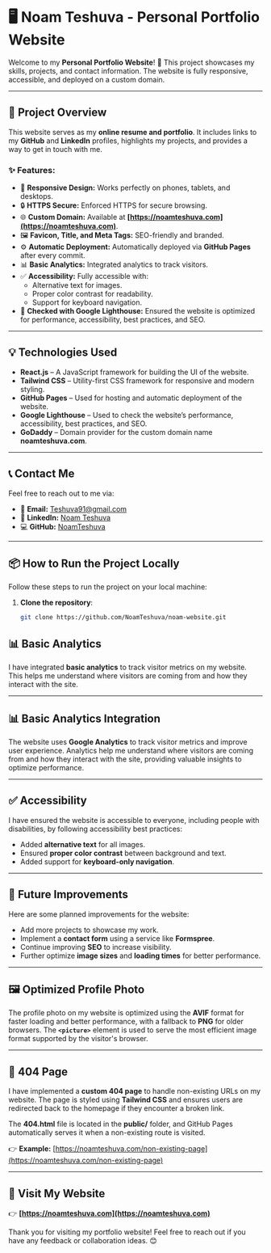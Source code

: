# 🖥️ Noam Teshuva - Personal Portfolio Website

Welcome to my **Personal Portfolio Website**! 🎉 This project showcases my skills, projects, and contact information. The website is fully responsive, accessible, and deployed on a custom domain.

---

## 🚀 Project Overview

This website serves as my **online resume and portfolio**. It includes links to my **GitHub** and **LinkedIn** profiles, highlights my projects, and provides a way to get in touch with me.

### ✨ Features:

- 📱 **Responsive Design:** Works perfectly on phones, tablets, and desktops.
- 🔒 **HTTPS Secure:** Enforced HTTPS for secure browsing.
- 🌐 **Custom Domain:** Available at **[https://noamteshuva.com](https://noamteshuva.com)**.
- 🖼️ **Favicon, Title, and Meta Tags:** SEO-friendly and branded.
- ⚙️ **Automatic Deployment:** Automatically deployed via **GitHub Pages** after every commit.
- 📊 **Basic Analytics:** Integrated analytics to track visitors.
- ✅ **Accessibility:** Fully accessible with:
  - Alternative text for images.
  - Proper color contrast for readability.
  - Support for keyboard navigation.
- 🧪 **Checked with Google Lighthouse:** Ensured the website is optimized for performance, accessibility, best practices, and SEO.

---

## 💡 Technologies Used

- **React.js** – A JavaScript framework for building the UI of the website.
- **Tailwind CSS** – Utility-first CSS framework for responsive and modern styling.
- **GitHub Pages** – Used for hosting and automatic deployment of the website.
- **Google Lighthouse** – Used to check the website’s performance, accessibility, best practices, and SEO.
- **GoDaddy** – Domain provider for the custom domain name **noamteshuva.com**.

---

## 📞 Contact Me

Feel free to reach out to me via:

- 📧 **Email:** [Teshuva91@gmail.com](mailto:Teshuva91@gmail.com)
- 💼 **LinkedIn:** [Noam Teshuva](https://www.linkedin.com/in/noam-teshuva-452101221)
- 💻 **GitHub:** [NoamTeshuva](https://github.com/NoamTeshuva)

---

## 📦 How to Run the Project Locally

Follow these steps to run the project on your local machine:

1. **Clone the repository**:

   ```bash
   git clone https://github.com/NoamTeshuva/noam-website.git
## 📊 Basic Analytics

I have integrated **basic analytics** to track visitor metrics on my website. This helps me understand where visitors are coming from and how they interact with the site.

---

## 📊 Basic Analytics Integration

The website uses **Google Analytics** to track visitor metrics and improve user experience. Analytics help me understand where visitors are coming from and how they interact with the site, providing valuable insights to optimize performance.

---

## ✅ Accessibility

I have ensured the website is accessible to everyone, including people with disabilities, by following accessibility best practices:

- Added **alternative text** for all images.
- Ensured **proper color contrast** between background and text.
- Added support for **keyboard-only navigation**.

---

## 🔧 Future Improvements

Here are some planned improvements for the website:

- Add more projects to showcase my work.
- Implement a **contact form** using a service like **Formspree**.
- Continue improving **SEO** to increase visibility.
- Further optimize **image sizes** and **loading times** for better performance.

---

## 🖼️ Optimized Profile Photo

The profile photo on my website is optimized using the **AVIF** format for faster loading and better performance, with a fallback to **PNG** for older browsers. The **`<picture>`** element is used to serve the most efficient image format supported by the visitor's browser.

---

## 🚨 404 Page

I have implemented a **custom 404 page** to handle non-existing URLs on my website. The page is styled using **Tailwind CSS** and ensures users are redirected back to the homepage if they encounter a broken link.

The **404.html** file is located in the **public/** folder, and GitHub Pages automatically serves it when a non-existing route is visited.

👉 **Example:** [https://noamteshuva.com/non-existing-page](https://noamteshuva.com/non-existing-page)


---

## 🎉 Visit My Website

👉 **[https://noamteshuva.com](https://noamteshuva.com)**

Thank you for visiting my portfolio website! Feel free to reach out if you have any feedback or collaboration ideas. 😊

